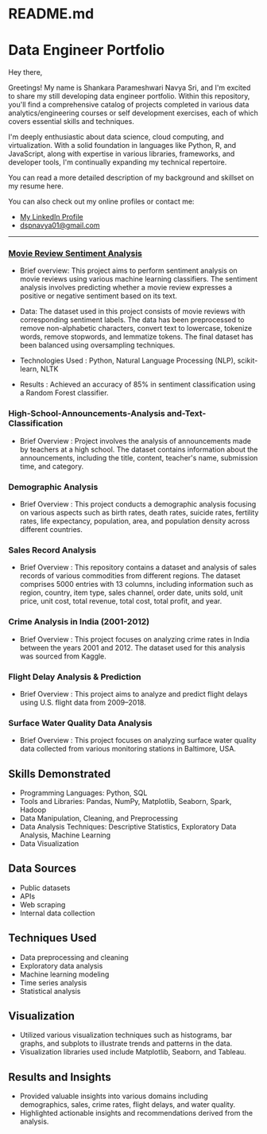 # README.md
# Data Engineer Portfolio
Hey there,


Greetings! My name is Shankara Parameshwari Navya Sri, and I'm excited to share my still developing data engineer portfolio. Within this repository, you'll find a comprehensive catalog of projects completed in various data analytics/engineering courses or self development exercises, each of which covers essential skills and techniques.

I'm deeply enthusiastic about data science, cloud computing, and virtualization. With a solid foundation in languages like Python, R, and JavaScript, along with expertise in various libraries, frameworks, and developer tools, I'm continually expanding my technical repertoire.

You can read a more detailed description of my background and skillset on my resume here.

You can also check out my online profiles or contact me:

-  [My LinkedIn Profile](https://www.linkedin.com/in/shankara-parameshwari-navya-sri-dameruppula-a8697b239/)
- dspnavya01@gmail.com

---

### [Movie Review Sentiment Analysis]()

- Brief overview:  This project aims to perform sentiment analysis on movie reviews using various machine learning classifiers. The sentiment analysis involves predicting whether a movie review expresses a positive or negative sentiment based on its text.

- Data: The dataset used in this project consists of movie reviews with corresponding sentiment labels. The data has been preprocessed to remove non-alphabetic characters, convert text to lowercase, tokenize words, remove stopwords, and lemmatize tokens. The final dataset has been balanced using oversampling techniques.

- Technologies Used : Python, Natural Language Processing (NLP), scikit-learn, NLTK

- Results : Achieved an accuracy of 85% in sentiment classification using a Random Forest classifier.


### High-School-Announcements-Analysis and-Text-Classification

- Brief Overview : Project involves the analysis of announcements made by teachers at a high school. The dataset contains information about the announcements, including the title, content, teacher's name, submission time, and category.

### Demographic Analysis

- Brief Overview : This project conducts a demographic analysis focusing on various aspects such as birth rates, death rates, suicide rates, fertility rates, life expectancy, population, area, and population density across different countries.

### Sales Record Analysis

- Brief Overview : This repository contains a dataset and analysis of sales records of various commodities from different regions. The dataset comprises 5000 entries with 13 columns, including information such as region, country, item type, sales channel, order date, units sold, unit price, unit cost, total revenue, total cost, total profit, and year.

### Crime Analysis in India (2001-2012)

- Brief Overview : This project focuses on analyzing crime rates in India between the years 2001 and 2012. The dataset used for this analysis was sourced from Kaggle.

### Flight Delay Analysis & Prediction

- Brief Overview : This project aims to analyze and predict flight delays using U.S. flight data from 2009–2018.

### Surface Water Quality Data Analysis

- Brief Overview : This project focuses on analyzing surface water quality data collected from various monitoring stations in Baltimore, USA.

## Skills Demonstrated

- Programming Languages: Python, SQL
- Tools and Libraries: Pandas, NumPy, Matplotlib, Seaborn, Spark, Hadoop
- Data Manipulation, Cleaning, and Preprocessing
- Data Analysis Techniques: Descriptive Statistics, Exploratory Data Analysis, Machine Learning
- Data Visualization

## Data Sources

- Public datasets
- APIs
- Web scraping
- Internal data collection

## Techniques Used

- Data preprocessing and cleaning
- Exploratory data analysis
- Machine learning modeling
- Time series analysis
- Statistical analysis

## Visualization

- Utilized various visualization techniques such as histograms, bar graphs, and subplots to illustrate trends and patterns in the data.
- Visualization libraries used include Matplotlib, Seaborn, and Tableau.

## Results and Insights

- Provided valuable insights into various domains including demographics, sales, crime rates, flight delays, and water quality.
- Highlighted actionable insights and recommendations derived from the analysis.
